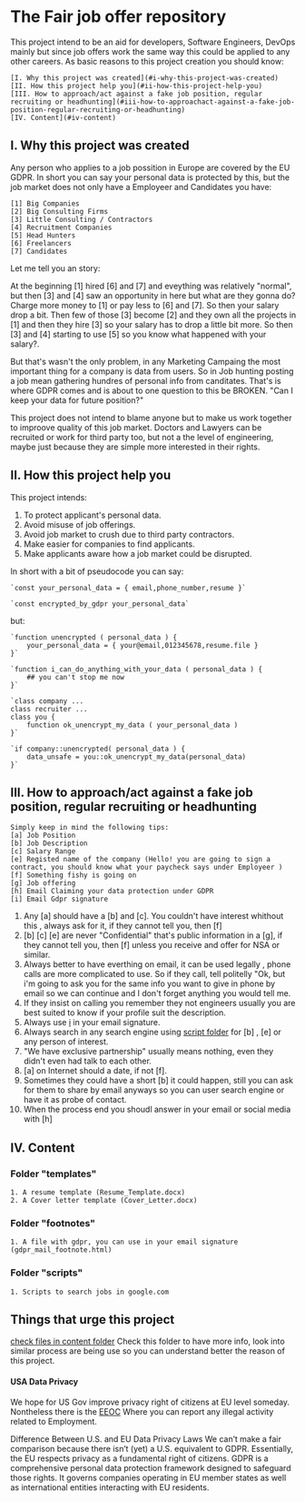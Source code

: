 # The Fair job offer repository

This project intend to be an aid for developers, Software Engineers, DevOps mainly but since job offers work the same way this could be applied to any other careers.
As basic reasons to this project creation you should know:

    [I. Why this project was created](#i-why-this-project-was-created)
    [II. How this project help you](#ii-how-this-project-help-you)
    [III. How to approach/act against a fake job position, regular recruiting or headhunting](#iii-how-to-approachact-against-a-fake-job-position-regular-recruiting-or-headhunting)
    [IV. Content](#iv-content)


## I. Why this project was created

Any person who applies to a job possition in Europe are covered by the EU GDPR. In short you can say your personal data is protected by this, but the job market does not only have a Employeer and Candidates you have:

    [1] Big Companies
    [2] Big Consulting Firms
    [3] Little Consulting / Contractors
    [4] Recruitment Companies
    [5] Head Hunters
    [6] Freelancers
    [7] Candidates

Let me tell you an story:

At the beginning [1] hired [6] and [7] and eveything was relatively "normal", but then [3] and [4] saw an opportunity in here but what are they gonna do? Charge more money to [1] or pay less to [6] and [7]. So then your salary drop a bit. Then few of those [3] become [2] and they own all the projects in [1] and then they hire [3] so your salary has to drop a little bit more. So then [3] and [4] starting to use [5] so you know what happened with your salary?. 

But that's wasn't the only problem, in any Marketing Campaing the most important thing for a company is data from users. So in Job hunting posting a job mean gathering hundres of personal info from canditates. That's is where GDPR comes and is about to one question to this be BROKEN. "Can I keep your data for future position?"

This project does not intend to blame anyone but to make us work together to improove quality of this job market. Doctors and Lawyers can be recruited or work for third party too, but not a the level of engineering, maybe just because they are simple more interested in their rights.


## II. How this project help you

This project intends:

1. To protect applicant's personal data.
2. Avoid misuse of job offerings.
3. Avoid job market to crush due to third party contractors.
4. Make easier for companies to find applicants.
5. Make applicants aware how a job market could be disrupted.


In short with a bit of pseudocode you can say:

    `const your_personal_data = { email,phone_number,resume }`

    `const encrypted_by_gdpr your_personal_data`

but:

    `function unencrypted ( personal_data ) {
        your_personal_data = { your@email,012345678,resume.file }
    }`

    `function i_can_do_anything_with_your_data ( personal_data ) {
        ## you can't stop me now
    }`

    `class company ...
    class recruiter ...
    class you {
        function ok_unencrypt_my_data ( your_personal_data )
    }`

    `if company::unencrypted( personal_data ) {
        data_unsafe = you::ok_unencrypt_my_data(personal_data)
    }`

## III. How to approach/act against a fake job position, regular recruiting or headhunting

    Simply keep in mind the following tips:
    [a] Job Position
    [b] Job Description
    [c] Salary Range
    [e] Registed name of the company (Hello! you are going to sign a contract, you should know what your paycheck says under Employeer )
    [f] Something fishy is going on
    [g] Job offering
    [h] Email Claiming your data protection under GDPR
    [i] Email Gdpr signature

1. Any [a] should have a [b] and [c]. You couldn't have interest whithout this , always ask for it, if they cannot tell you, then [f]
2. [b] [c] [e] are never "Confidential" that's public information in a [g], if they cannot tell you, then [f] unless you receive and offer for NSA or similar.
3. Always better to have everthing on email, it can be used legally , phone calls are more complicated to use. So if they call, tell politelly "Ok, but i'm going to ask you for the same info you want to give in phone by email so we can continue and I don't forget anything you would tell me.
4. If they insist on calling you remember they not engineers usually you are best suited to know if your profile suit the description.
5. Always use [i](footnotes/gdpr_mail_footnote.html) in your email signature.
6. Always search in any search engine using [script folder](scripts) for [b] , [e] or any person of interest.
7. "We have exclusive partnership" usually means nothing, even they didn't even had talk to each other.
8. [a] on Internet should a date, if not [f].
9. Sometimes  they could have a short [b] it could happen, still you can ask for them to share by email anyways so you can user search engine or have it
as probe of contact.
10. When the process end you shoudl answer in your email or social media with [h] 


## IV. Content

### Folder "templates"
    1. A resume template (Resume_Template.docx)
    2. A Cover letter template (Cover_Letter.docx)

### Folder "footnotes"
    1. A file with gdpr, you can use in your email signature (gdpr_mail_footnote.html)
### Folder "scripts"
    1. Scripts to search jobs in google.com

## Things that urge this project
[check files in content folder](content) Check this folder to have more info, look into similar process are being use so you can understand better the reason of this project.

#### USA Data Privacy

We hope for US Gov improve privacy right of citizens at EU level someday. Nontheless there is the [EEOC](https://www.eeoc.gov/) Where you can report any illegal activity related to Employment.

Difference Between U.S. and EU Data Privacy Laws 
We can’t make a fair comparison because there isn’t (yet) a U.S. equivalent to GDPR. Essentially, the EU respects privacy as a fundamental right of citizens. GDPR is a comprehensive personal data protection framework designed to safeguard those rights. It governs companies operating in EU member states as well as international entities interacting with EU residents. 
